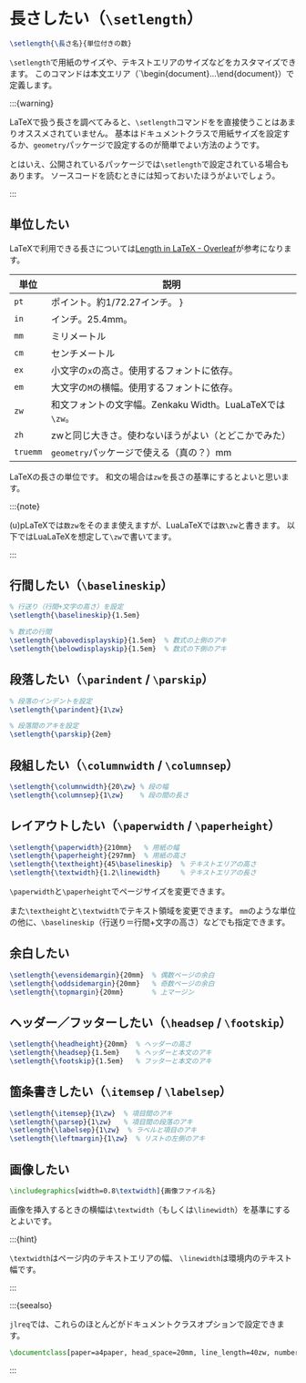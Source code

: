 # 長さしたい（``\setlength``）

```latex
\setlength{\長さ名}{単位付きの数}
```

`\setlength`で用紙のサイズや、テキストエリアのサイズなどをカスタマイズできます。
このコマンドは本文エリア（`\begin{document}...\end{document}）で定義します。

:::{warning}

LaTeXで扱う長さを調べてみると、``\setlength``コマンドをを直接使うことはあまりオススメされていません。
基本はドキュメントクラスで用紙サイズを設定するか、``geometry``パッケージで設定するのが簡単でよい方法のようです。

とはいえ、公開されているパッケージでは``\setlength``で設定されている場合もあります。
ソースコードを読むときには知っておいたほうがよいでしょう。

:::

## 単位したい

LaTeXで利用できる長さについては[Length in LaTeX - Overleaf](https://www.overleaf.com/learn/latex/Lengths_in_LaTeX)が参考になります。

| 単位 | 説明 |
|---|---|
| `pt` | ポイント。約1/72.27インチ。 }
| `in` | インチ。25.4mm。 |
| `mm` | ミリメートル |
| `cm` | センチメートル |
| `ex` | 小文字の``x``の高さ。使用するフォントに依存。 |
| `em` | 大文字の``M``の横幅。使用するフォントに依存。 |
| `zw` | 和文フォントの文字幅。Zenkaku Width。LuaLaTeXでは`\zw`。|
| `zh` | zwと同じ大きさ。使わないほうがよい（とどこかでみた）|
| `truemm` | ``geometry``パッケージで使える（真の？）mm |

LaTeXの長さの単位です。
和文の場合は``zw``を長さの基準にするとよいと思います。

:::{note}

(u)pLaTeXでは``数zw``をそのまま使えますが、LuaLaTeXでは``数\zw``と書きます。
以下ではLuaLaTeXを想定して``\zw``で書いてます。

:::

## 行間したい（`\baselineskip`）

```latex
% 行送り（行間+文字の高さ）を設定
\setlength{\baselineskip}{1.5em}

% 数式の行間
\setlength{\abovedisplayskip}{1.5em}  % 数式の上側のアキ
\setlength{\belowdisplayskip}{1.5em}  % 数式の下側のアキ
```

## 段落したい（`\parindent` / `\parskip`）

```latex
% 段落のインデントを設定
\setlength{\parindent}{1\zw}

% 段落間のアキを設定
\setlength{\parskip}{2em}
```

## 段組したい（`\columnwidth` / `\columnsep`）

```latex
\setlength{\columnwidth}{20\zw} % 段の幅
\setlength{\columnsep}{1\zw}    % 段の間の長さ
```

## レイアウトしたい（`\paperwidth` / `\paperheight`）

```latex
\setlength{\paperwidth}{210mm}   % 用紙の幅
\setlength{\paperheight}{297mm}  % 用紙の高さ
\setlength{\textheight}{45\baselineskip}  % テキストエリアの高さ
\setlength{\textwidth}{1.2\linewidth}     % テキストエリアの長さ
```

`\paperwidth`と`\paperheight`でページサイズを変更できます。

また`\textheight`と`\textwidth`でテキスト領域を変更できます。
`mm`のような単位の他に、`\baselineskip`（行送り＝行間+文字の高さ）などでも指定できます。

## 余白したい

```latex
\setlength{\evensidemargin}{20mm}  % 偶数ページの余白
\setlength{\oddsidemargin}{20mm}   % 奇数ページの余白
\setlength{\topmargin}{20mm}       % 上マージン
```

## ヘッダー／フッターしたい（`\headsep` / `\footskip`）

```latex
\setlength{\headheight}{20mm}  % ヘッダーの高さ
\setlength{\headsep}{1.5em}    % ヘッダーと本文のアキ
\setlength{\footskip}{1.5em}   % フッターと本文のアキ
```

## 箇条書きしたい（`\itemsep` / `\labelsep`）

```latex
\setlength{\itemsep}{1\zw}  % 項目間のアキ
\setlength{\parsep}{1\zw}   % 項目間の段落のアキ
\setlength{\labelsep}{1\zw}  % ラベルと項目のアキ
\setlength{\leftmargin}{1\zw}  % リストの左側のアキ
```

## 画像したい

```latex
\includegraphics[width=0.8\textwidth]{画像ファイル名}
```

画像を挿入するときの横幅は`\textwidth`（もしくは`\linewidth`）を基準にするとよいです。

:::{hint}

`\textwidth`はページ内のテキストエリアの幅、
`\linewidth`は環境内のテキスト幅です。

:::

:::{seealso}

``jlreq``では、これらのほとんどがドキュメントクラスオプションで設定できます。

```latex
\documentclass[paper=a4paper, head_space=20mm, line_length=40zw, number_of_lines=45, gutter=20mm]{jlreq}
```

:::
